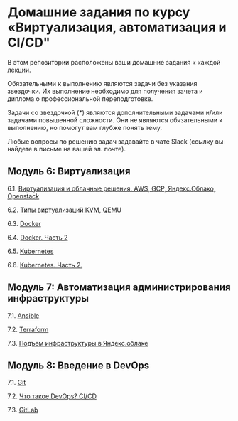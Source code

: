 # Домашние задания по курсу «Виртуализация, автоматизация и CI/CD"

В этом репозитории расположены ваши домашние задания к каждой лекции. 

Обязательными к выполнению являются задачи без указания звездочки. Их выполнение необходимо для получения зачета и диплома о профессиональной переподготовке.

Задачи со звездочкой (*) являются дополнительными задачами и/или задачами повышенной сложности. Они не являются обязательными к выполнению, но помогут вам глубже понять тему.

Любые вопросы по решению задач задавайте в чате Slack (ссылку вы найдете в письме на вашей эл. почте).


## Модуль 6: Виртуализация

6.1. [Виртуализация и облачные решения. AWS, GCP, Яндекс.Облако, Openstack]()

6.2. [Типы виртуализаций KVM, QEMU]()

6.3. [Docker]()

6.4. [Docker. Часть 2]()

6.5. [Kubernetes]()

6.6. [Kubernetes. Часть 2.]()


## Модуль 7: Автоматизация администрирования инфраструктуры

7.1. [Ansible]()

7.2. [Terraform]()

7.3. [Подъем инфраструктуры в Яндекс.облаке]()


## Модуль 8: Введение в DevOps

7.1. [Git ]()

7.2. [Что такое DevOps? CI/CD]()

7.3. [GitLab]()









